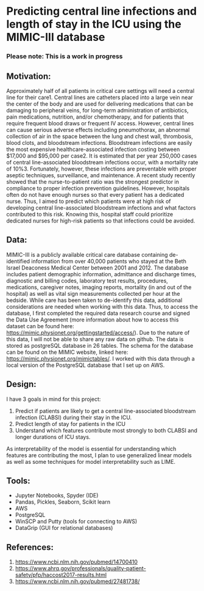 # Predicting central line infections and length of stay in the ICU using the MIMIC-III database

### Please note: This is a work in progress

## Motivation: 
Approximately half of all patients in critical care settings will need a central line for their care1. Central lines are catheters placed into a large vein near the center of the body and are used for delivering medications that can be damaging to peripheral veins, for long-term administration of antibiotics, pain medications, nutrition, and/or chemotherapy, and for patients that require frequent blood draws or frequent IV access. However, central lines can cause serious adverse effects including pneumothorax, an abnormal collection of air in the space between the lung and chest wall, thrombosis, blood clots, and bloodstream infections. Bloodstream infections are easily the most expensive healthcare-associated infection costing between $17,000 and $95,000 per case2. It is estimated that per year 250,000 cases of central line-associated bloodstream infections occur, with a mortality rate of 10%3.  Fortunately, however, these infections are preventable with proper aseptic techniques, surveillance, and maintenance. A recent study recently showed that the nurse-to-patient ratio was the strongest predictor in compliance to proper infection prevention guidelines. However, hospitals often do not have enough nurses so that every patient has a dedicated nurse. Thus, I aimed to predict which patients were at high risk of developing central line-associated bloodstream infections and what factors contributed to this risk. Knowing this, hospital staff could prioritize dedicated nurses for high-risk patients so that infections could be avoided. 


## Data:
MIMIC-III is a publicly available critical care database containing de-identified information from over 40,000 patients who stayed at the Beth Israel Deaconess Medical Center between 2001 and 2012. The database includes patient demographic information, admittance and discharge times, diagnostic and billing codes, laboratory test results, procedures, medications, caregiver notes, imaging reports, mortality (in and out of the hospital) as well as vital sign measurements collected per hour at the bedside. While care has been taken to de-identify this data, additional considerations are needed when working with this data. Thus, to access the database, I first completed the required data research course and signed the Data Use Agreement (more information about how to access this dataset can be found here: https://mimic.physionet.org/gettingstarted/access/). Due to the nature of this data, I will not be able to share any raw data on github. 
The data is stored as postgreSQL database in 26 tables. The schema for the database can be found on the MIMIC website, linked here: https://mimic.physionet.org/mimictables/. I worked with this data through a local version of the PostgreSQL database that I set up on AWS. 

## Design: 
I have 3 goals in mind for this project: 
  1. Predict if patients are likely to get a central line-associated bloodstream infection (CLABSI) during their stay in the ICU. 
  2. Predict length of stay for patients in the ICU
  3. Understand which features contribute most strongly to both CLABSI and longer durations of ICU stays.
  
As interpretability of the model is essential for understanding which features are contributing the most, I plan to use generalized linear models as well as some techniques for model interpretability such as LIME. 

## Tools: 
*	Jupyter Notebooks, Spyder (IDE)
*	Pandas, Pickles, Seaborn, Scikit learn 
*	AWS
* PostgreSQL 
*	WinSCP and Putty (tools for connecting to AWS)
* DataGrip (GUI for relational databases)

## References:
1.	https://www.ncbi.nlm.nih.gov/pubmed/14700410
2.	https://www.ahrq.gov/professionals/quality-patient-safety/pfp/haccost2017-results.html 
3.	https://www.ncbi.nlm.nih.gov/pubmed/27481738/

